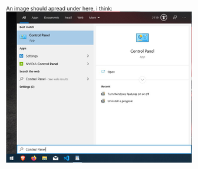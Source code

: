 An image should apread under here, i think:
![](https://github.com/8bitNrd/8bitnrd.github.io/blob/master/Pages/Enable%20Hyper-V/img/controlPanel.jpg)
